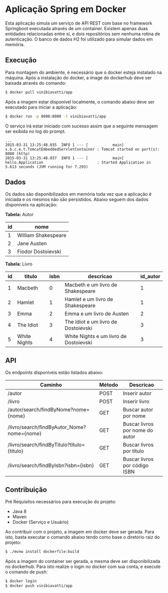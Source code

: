 # Aplicação Spring em Docker
Esta aplicação simula um serviço de API REST com base no framework Springboot executada através de um container. Existem apenas duas entidades relacionadas entre sí, e dois repositórios sem nenhuma rotina de autenticação. O banco de dados H2 foi utilizado para simular dados em memória.

## Execução
Para montagem do ambiente, é necessário que o docker esteja instalado na máquina. Após a instalação do docker, a image do dockerhub deve ser baixada através do comando:

```bash
$ docker pull vinibiavatti/app
```

Após a imagem estar disponível localmente, o comando abaixo deve ser executado para iniciar a aplicação:

```bash
$ docker run -p 8080:8080 -t vinibiavatti/app
```

O serviço irá estar iniciado com sucesso assim que a seguinte mensagem ser exibida no log do prompt.

```text
...
2015-03-31 13:25:48.035  INFO 1 --- [           main] s.b.c.e.t.TomcatEmbeddedServletContainer : Tomcat started on port(s): 8080 (http)
2015-03-31 13:25:48.037  INFO 1 --- [           main] hello.Application                        : Started Application in 5.613 seconds (JVM running for 7.293)
```

## Dados
Os dados são disponibilizados em memória toda vez que a aplicação é iniciada e os mesmos não são persistidos. Abaixo seguem dos dados disponíveis na aplicação:

**Tabela:** Autor

| id | nome |
| --- | --- |
| 1 | William Shakespeare |
| 2 | Jane Austen |
| 3 | Fiodor Dostoievski |

**Tabela:** Livro

| id | titulo | isbn | descricao | id_autor |
| --- | --- | --- | --- | --- |
| 1 | Macbeth | 0 | Macbeth e um livro de Shakespeare | 1 |
| 2 | Hamlet | 1 | Hamlet e um livro de Shakespeare | 1 |
| 3 | Emma | 2 | Emma e um livro de Austen | 2 |
| 4 | The Idiot | 3 | The Idiot e um livro de Dostoievski | 3 |
| 5 | White Nights | 4 | White Nights e um livro de Dostoievski | 3 |

## API
Os endpoints disponíveis estão listados abaixo:

| Caminho | Método | Descricao |
| --- | --- | --- |
| /autor | POST | Inserir autor |
| /livro | POST | Inserir livro |
| /autor/search/findByNome?nome={nome} | GET | Buscar autor por nome |
| /livro/search/findByAutor_Nome?nome={nome} | GET | Buscar livros por nome do autor |
| /livro/search/findByTitulo?titulo={titulo} | GET | Buscar livros por título |
| /livro/search/findByIsbn?isbn={isbn} | GET | Buscar livros por código ISBN |

## Contribuição
Pré Requisitos necessários para execução do projeto:
- Java 8
- Maven
- Docker (Serviço e Usuário) 

Ao contribuir com o projeto, a imagem em docker deve ser gerada. Para isto, basta executar o comando abaixo tendo como base o diretório raiz do projeto:

```bash
$ ./mvnw install dockerfile:build
```

Após a imagem do container ser gerada, a mesma deve ser disponibilizada no dockerhub. Para isto realize o login no docker com sua conta, e execute o comando de push:

```bash
$ docker login
$ docker push vinibiavatti/app
```


